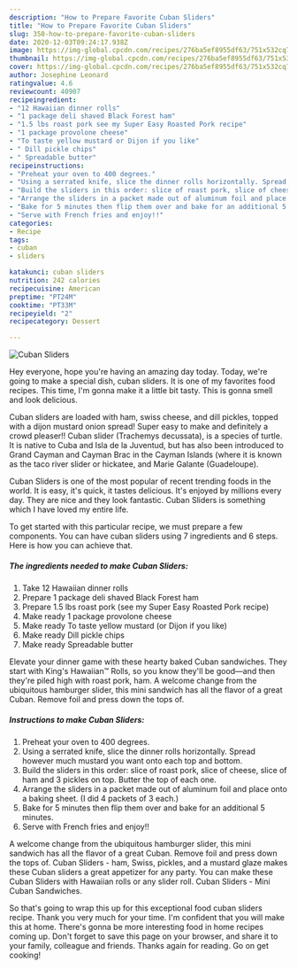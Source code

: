 ```yaml
---
description: "How to Prepare Favorite Cuban Sliders"
title: "How to Prepare Favorite Cuban Sliders"
slug: 350-how-to-prepare-favorite-cuban-sliders
date: 2020-12-03T09:24:17.938Z
image: https://img-global.cpcdn.com/recipes/276ba5ef8955df63/751x532cq70/cuban-sliders-recipe-main-photo.jpg
thumbnail: https://img-global.cpcdn.com/recipes/276ba5ef8955df63/751x532cq70/cuban-sliders-recipe-main-photo.jpg
cover: https://img-global.cpcdn.com/recipes/276ba5ef8955df63/751x532cq70/cuban-sliders-recipe-main-photo.jpg
author: Josephine Leonard
ratingvalue: 4.6
reviewcount: 40907
recipeingredient:
- "12 Hawaiian dinner rolls"
- "1 package deli shaved Black Forest ham"
- "1.5 lbs roast pork see my Super Easy Roasted Pork recipe"
- "1 package provolone cheese"
- "To taste yellow mustard or Dijon if you like"
- " Dill pickle chips"
- " Spreadable butter"
recipeinstructions:
- "Preheat your oven to 400 degrees."
- "Using a serrated knife, slice the dinner rolls horizontally. Spread however much mustard you want onto each top and bottom."
- "Build the sliders in this order: slice of roast pork, slice of cheese, slice of ham and 3 pickles on top. Butter the top of each one."
- "Arrange the sliders in a packet made out of aluminum foil and place onto a baking sheet. (I did 4 packets of 3 each.)"
- "Bake for 5 minutes then flip them over and bake for an additional 5 minutes."
- "Serve with French fries and enjoy!!"
categories:
- Recipe
tags:
- cuban
- sliders

katakunci: cuban sliders 
nutrition: 242 calories
recipecuisine: American
preptime: "PT24M"
cooktime: "PT33M"
recipeyield: "2"
recipecategory: Dessert

---
```



![Cuban Sliders](https://img-global.cpcdn.com/recipes/276ba5ef8955df63/751x532cq70/cuban-sliders-recipe-main-photo.jpg)

Hey everyone, hope you're having an amazing day today. Today, we're going to make a special dish, cuban sliders. It is one of my favorites food recipes. This time, I'm gonna make it a little bit tasty. This is gonna smell and look delicious.

Cuban sliders are loaded with ham, swiss cheese, and dill pickles, topped with a dijon mustard onion spread! Super easy to make and definitely a crowd pleaser!! Cuban slider (Trachemys decussata), is a species of turtle. It is native to Cuba and Isla de la Juventud, but has also been introduced to Grand Cayman and Cayman Brac in the Cayman Islands (where it is known as the taco river slider or hickatee, and Marie Galante (Guadeloupe).

Cuban Sliders is one of the most popular of recent trending foods in the world. It is easy, it's quick, it tastes delicious. It's enjoyed by millions every day. They are nice and they look fantastic. Cuban Sliders is something which I have loved my entire life.


To get started with this particular recipe, we must prepare a few components. You can have cuban sliders using 7 ingredients and 6 steps. Here is how you can achieve that.

<!--inarticleads1-->

##### The ingredients needed to make Cuban Sliders:

1. Take 12 Hawaiian dinner rolls
1. Prepare 1 package deli shaved Black Forest ham
1. Prepare 1.5 lbs roast pork (see my Super Easy Roasted Pork recipe)
1. Make ready 1 package provolone cheese
1. Make ready To taste yellow mustard (or Dijon if you like)
1. Make ready  Dill pickle chips
1. Make ready  Spreadable butter


Elevate your dinner game with these hearty baked Cuban sandwiches. They start with King&#39;s Hawaiian™ Rolls, so you know they&#39;ll be good—and then they&#39;re piled high with roast pork, ham. A welcome change from the ubiquitous hamburger slider, this mini sandwich has all the flavor of a great Cuban. Remove foil and press down the tops of. 

<!--inarticleads2-->

##### Instructions to make Cuban Sliders:

1. Preheat your oven to 400 degrees.
1. Using a serrated knife, slice the dinner rolls horizontally. Spread however much mustard you want onto each top and bottom.
1. Build the sliders in this order: slice of roast pork, slice of cheese, slice of ham and 3 pickles on top. Butter the top of each one.
1. Arrange the sliders in a packet made out of aluminum foil and place onto a baking sheet. (I did 4 packets of 3 each.)
1. Bake for 5 minutes then flip them over and bake for an additional 5 minutes.
1. Serve with French fries and enjoy!!


A welcome change from the ubiquitous hamburger slider, this mini sandwich has all the flavor of a great Cuban. Remove foil and press down the tops of. Cuban Sliders - ham, Swiss, pickles, and a mustard glaze makes these Cuban sliders a great appetizer for any party. You can make these Cuban Sliders with Hawaiian rolls or any slider roll. Cuban Sliders - Mini Cuban Sandwiches. 

So that's going to wrap this up for this exceptional food cuban sliders recipe. Thank you very much for your time. I'm confident that you will make this at home. There's gonna be more interesting food in home recipes coming up. Don't forget to save this page on your browser, and share it to your family, colleague and friends. Thanks again for reading. Go on get cooking!
